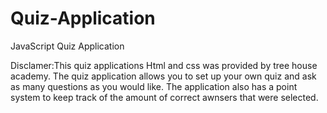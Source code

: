 # Quiz-Application
JavaScript Quiz Application

Disclamer:This quiz applications Html and css was provided by tree house academy.
The quiz application allows you to set up your own quiz and ask as many questions as you would like. 
The application also has a point system to keep track of the amount of correct awnsers that were selected.
